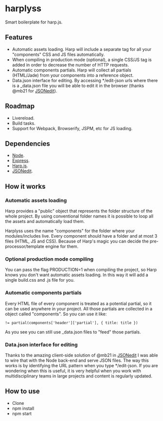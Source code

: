 # harplyss
Smart boilerplate for harp.js.

## Features
- Automatic assets loading. Harp will include a separate tag for all your "components" CSS and JS files automatically.
- When compiling in production mode (optional), a single CSS/JS tag is added in order to decrease the number of HTTP requests.
- Automatic components partials. Harp will collect all partials (HTML/Jade) from your components into a reference object.
- Data.json interface for editing. By accessing */edit-json urls where there is a _data.json file you will be able to edit it in the browser (thanks @mb21 for [JSONedit](http://mb21.github.io/JSONedit/)).


## Roadmap
- Livereload.
- Build tasks.
- Support for Webpack, Browserify, JSPM, etc for JS loading.

## Dependencies
- [Node](https://nodejs.org/).
- [Express](http://expressjs.com/).
- [Harp.js](http://harpjs.com/).
- [JSONedit](http://mb21.github.io/JSONedit/).

## How it works

### Automatic assets loading
Harp provides a "public" object that represents the folder structure of the whole project. By using conventional folder names it is possible to loop all the assets and automatically load them.

Harplyss uses the name "components" for the folder where your modules/includes live. Every component should have a folder and at most 3 files (HTML, JS and CSS). Because of Harp's magic you can decide the pre-processor/template engine for them.

### Optional production mode compiling
You can pass the flag PRODUCTION=1 when compiling the project, so Harp knows you don't want automatic assets loading. In this way it will add a single build.css and .js file for you.

### Automatic components partials
Every HTML file of every component is treated as a potential partial, so it can be used anywhere in your project. All those partials are collected in a object called "components". So you can use it like:
```
!= partial(components['header']['partial'], { title: title })
```

As you see you can still use _data.json files to "feed" those partials.

### Data.json interface for editing
Thanks to the amazing client-side solution of @mb21 in [JSONedit](http://mb21.github.io/JSONedit/) I was able to wire that with the Node back-end and serve JSON files. The way this works is by identifying the URL pattern when you type */edit-json. If you are wondering when this is useful, it is very helpful when you work with multidisciplinary teams in large projects and content is regularly updated.


## How to use
- Clone
- npm install
- npm start
